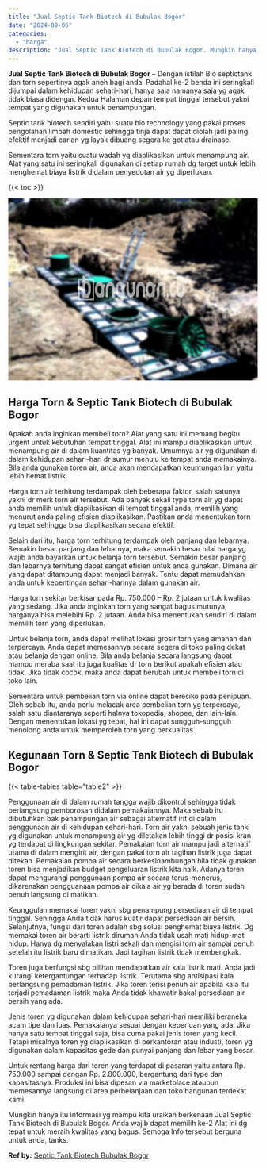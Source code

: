 ```yaml
---
title: "Jual Septic Tank Biotech di Bubulak Bogor"
date: "2024-09-06"
categories: 
  - "harga"
description: "Jual Septic Tank Biotech di Bubulak Bogor. Mungkin hanya itu informasi yg mampu kita uraikan berkenaan Jual Septic Tank Biotech di Bubulak Bogor. Anda wajib..."
---
```


**Jual Septic Tank Biotech di Bubulak Bogor** – Dengan istilah Bio septictank dan torn sepertinya agak aneh bagi anda. Padahal ke-2 benda ini seringkali dijumpai dalam kehidupan sehari-hari, hanya saja namanya saja yg agak tidak biasa didengar. Kedua Halaman depan tempat tinggal tersebut yakni tempat yang digunakan untuk penampungan.

Septic tank biotech sendiri yaitu suatu bio technology yang pakai proses pengolahan limbah domestic sehingga tinja dapat dapat diolah jadi paling efektif menjadi carian yg layak dibuang segera ke got atau drainase.

Sementara torn yaitu suatu wadah yg diaplikasikan untuk menampung air. Alat yang satu ini seringkali digunakan di setiap rumah dg target untuk lebih menghemat biaya listrik didalam penyedotan air yg diperlukan.

{{< toc >}}

![Jual Septic Tank Biotech di Bubulak Bogor](/images/jual-bio-septictank-42.png)

## Harga Torn & Septic Tank Biotech di Bubulak Bogor

Apakah anda inginkan membeli torn? Alat yang satu ini memang begitu urgent untuk kebutuhan tempat tinggal. Alat ini mampu diaplikasikan untuk menampung air di dalam kuantitas yg banyak. Umumnya air yg digunakan di dalam kehidupan sehari-hari dr sumur menuju ke tempat anda memakainya. Bila anda gunakan toren air, anda akan mendapatkan keuntungan lain yaitu lebih hemat listrik.

Harga torn air terhitung terdampak oleh beberapa faktor, salah satunya yakni dr merk torn air tersebut. Ada banyak sekali type torn air yg dapat anda memilih untuk diaplikasikan di tempat tinggal anda, memilih yang menurut anda paling efisien diaplikasikan. Pastikan anda menentukan torn yg tepat sehingga bisa diaplikasikan secara efektif.

Selain dari itu, harga torn terhitung terdampak oleh panjang dan lebarnya. Semakin besar panjang dan lebarnya, maka semakin besar nilai harga yg wajib anda bayarkan untuk belanja torn tersebut. Semakin besar panjang dan lebarnya terhitung dapat sangat efisien untuk anda gunakan. Dimana air yang dapat ditampung dapat menjadi banyak. Tentu dapat memudahkan anda untuk kepentingan sehari-harinya dalam gunakan air.

Harga torn sekitar berkisar pada Rp. 750.000 – Rp. 2 jutaan untuk kwalitas yang sedang. Jika anda inginkan torn yang sangat bagus mutunya, harganya bisa melebihi Rp. 2 jutaan. Anda bisa menentukan sendiri di dalam memilih torn yang diperlukan.

Untuk belanja torn, anda dapat melihat lokasi grosir torn yang amanah dan terpercaya. Anda dapat memesannya secara segera di toko paling dekat atau belanja dengan online. Bila anda belanja secara langsung dapat mampu meraba saat itu juga kualitas dr torn berikut apakah efisien atau tidak. Jika tidak cocok, maka anda dapat berubah untuk membeli torn di toko lain.

Sementara untuk pembelian torn via online dapat beresiko pada penipuan. Oleh sebab itu, anda perlu melacak area pembelian torn yg terpercaya, salah satu diantaranya seperti halnya tokopedia, shopee, dan lain-lain. Dengan menentukan lokasi yg tepat, hal ini dapat sungguh-sungguh menolong anda untuk memperoleh torn yang berkualitas.

## Kegunaan Torn & Septic Tank Biotech di Bubulak Bogor

{{< table-tables table="table2" >}}

Penggunaan air di dalam rumah tangga wajib dikontrol sehingga tidak berlangsung pemborosan didalam pemakaiannya. Maka sebab itu dibutuhkan bak penampungan air sebagai alternatif irit di dalam penggunaan air di kehidupan sehari-hari. Torn air yakni sebuah jenis tanki yg digunakan untuk menampung air yg diletakan lebih tinggi dr posisi kran yg terdapat di lingkungan sekitar. Pemakaian torn air mampu jadi alternatif utama di dalam mengirit air, dengan pakai torn air tagihan listrik juga dapat ditekan. Pemakaian pompa air secara berkesinambungan bila tidak gunakan toren bisa menjadikan budget pengeluaran listrik kita naik. Adanya toren dapat mengurangi penggunaan pompa air secara terus-menerus, dikarenakan pengguanaan pompa air dikala air yg berada di toren sudah penuh langsung di matikan.

Keunggulan memakai toren yakni sbg penampung persediaan air di tempat tinggal. Sehingga Anda tidak harus kuatir dapat persediaan air bersih. Selanjutnya, fungsi dari toren adalah sbg solusi penghemat biaya listrik. Dg memakai toren air berarti listrik dirumah Anda tidak usah mati hidup-mati hidup. Hanya dg menyalakan listri sekali dan mengisi torn air sampai penuh setelah itu listrik baru dimatikan. Jadi tagihan listrik tidak membengkak.

Toren juga berfungsi sbg pilihan mendapatkan air kala listrik mati. Anda jadi kurangi ketergantungan terhadap listrik. Terutama sbg antisipasi kala berlangsung pemadaman listrik. Jika toren terisi penuh air apabila kala itu terjadi pemadaman listrik maka Anda tidak khawatir bakal persediaan air bersih yang ada.

Jenis toren yg digunakan dalam kehidupan sehari-hari memiliki beraneka acam tipe dan luas. Pemakaianya sesuai dengan keperluan yang ada. Jika hanya satu tempat tinggal saja, bisa cuma pakai jenis toren yang kecil. Tetapi misalnya toren yg diaplikasikan di perkantoran atau industi, toren yg digunakan dalam kapasitas gede dan punyai panjang dan lebar yang besar.

Untuk rentang harga dari toren yang terdapat di pasaran yaitu antara Rp. 750.000 sampai dengan Rp. 2.800.000, bergantung dari type dan kapasitasnya. Produksi ini bisa dipesan via marketplace ataupun memesannya langsung di area perbelanjaan dan toko bangunan terdekat kami.

Mungkin hanya itu informasi yg mampu kita uraikan berkenaan Jual Septic Tank Biotech di Bubulak Bogor. Anda wajib dapat memilih ke-2 Alat ini dg tepat untuk meraih kwalitas yang bagus. Semoga Info tersebut berguna untuk anda, tanks.

**Ref by:** [Septic Tank Biotech Bubulak Bogor](https://id.wikipedia.org/wiki/Septic)
